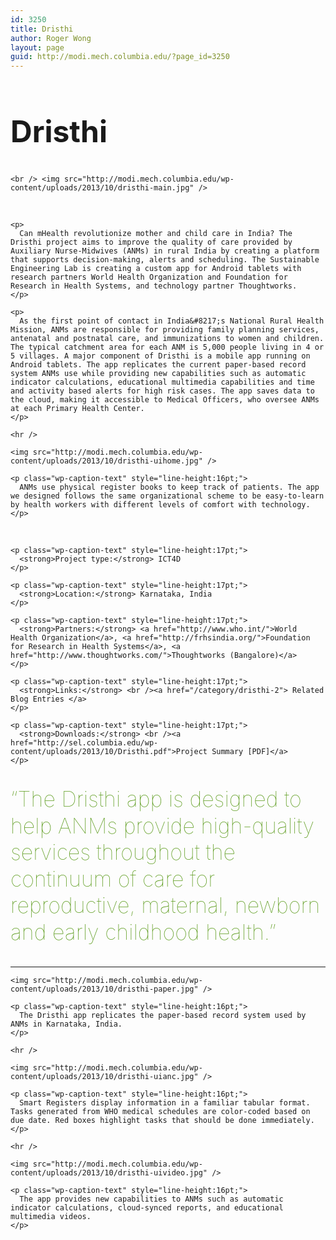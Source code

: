 ```yaml
---
id: 3250
title: Dristhi
author: Roger Wong
layout: page
guid: http://modi.mech.columbia.edu/?page_id=3250
---
```

<div class="row-fluid">
  <div class="span12">
    <h2 style="font-size:48px !important;">
      Dristhi
    </h2>
    
    <br /> <img src="http://modi.mech.columbia.edu/wp-content/uploads/2013/10/dristhi-main.jpg" />
  </div>
</div>

<div class="row-fluid">
  <div class="span9">
    <br /> 
    
    <p>
      Can mHealth revolutionize mother and child care in India? The Dristhi project aims to improve the quality of care provided by Auxiliary Nurse-Midwives (ANMs) in rural India by creating a platform that supports decision-making, alerts and scheduling. The Sustainable Engineering Lab is creating a custom app for Android tablets with research partners World Health Organization and Foundation for Research in Health Systems, and technology partner Thoughtworks.
    </p>
    
    <p>
      As the first point of contact in India&#8217;s National Rural Health Mission, ANMs are responsible for providing family planning services, antenatal and postnatal care, and immunizations to women and children. The typical catchment area for each ANM is 5,000 people living in 4 or 5 villages. A major component of Dristhi is a mobile app running on Android tablets. The app replicates the current paper-based record system ANMs use while providing new capabilities such as automatic indicator calculations, educational multimedia capabilities and time and activity based alerts for high risk cases. The app saves data to the cloud, making it accessible to Medical Officers, who oversee ANMs at each Primary Health Center.
    </p>
    
    <hr />
    
    <img src="http://modi.mech.columbia.edu/wp-content/uploads/2013/10/dristhi-uihome.jpg" /> 
    
    <p class="wp-caption-text" style="line-height:16pt;">
      ANMs use physical register books to keep track of patients. The app we designed follows the same organizational scheme to be easy-to-learn by health workers with different levels of comfort with technology.
    </p>
  </div>
  
  <div class="span3">
    <br /> 
    
    <p class="wp-caption-text" style="line-height:17pt;">
      <strong>Project type:</strong> ICT4D
    </p>
    
    <p class="wp-caption-text" style="line-height:17pt;">
      <strong>Location:</strong> Karnataka, India
    </p>
    
    <p class="wp-caption-text" style="line-height:17pt;">
      <strong>Partners:</strong> <a href="http://www.who.int/">World Health Organization</a>, <a href="http://frhsindia.org/">Foundation for Research in Health Systems</a>, <a href="http://www.thoughtworks.com/">Thoughtworks (Bangalore)</a>
    </p>
    
    <p class="wp-caption-text" style="line-height:17pt;">
      <strong>Links:</strong> <br /><a href="/category/dristhi-2"> Related Blog Entries </a>
    </p>
    
    <p class="wp-caption-text" style="line-height:17pt;">
      <strong>Downloads:</strong> <br /><a href="http://sel.columbia.edu/wp-content/uploads/2013/10/Dristhi.pdf">Project Summary [PDF]</a>
    </p>
  </div>
</div>

<div class="row-fluid">
  <div class="span12">
    <p style="font-size: 34px; text-decoration:italic; font-weight:100; color: #589917; line-height: 125%;">
      &#8220;The Dristhi app is designed to help ANMs provide high-quality services throughout the continuum of care for reproductive, maternal, newborn and early childhood health.&#8221;
    </p>
  </div>
</div>

<div class="row-fluid">
  <div class="span9">
    <hr />
    
    <img src="http://modi.mech.columbia.edu/wp-content/uploads/2013/10/dristhi-paper.jpg" /> 
    
    <p class="wp-caption-text" style="line-height:16pt;">
      The Dristhi app replicates the paper-based record system used by ANMs in Karnataka, India.
    </p>
    
    <hr />
    
    <img src="http://modi.mech.columbia.edu/wp-content/uploads/2013/10/dristhi-uianc.jpg" /> 
    
    <p class="wp-caption-text" style="line-height:16pt;">
      Smart Registers display information in a familiar tabular format. Tasks generated from WHO medical schedules are color-coded based on due date. Red boxes highlight tasks that should be done immediately.
    </p>
    
    <hr />
    
    <img src="http://modi.mech.columbia.edu/wp-content/uploads/2013/10/dristhi-uivideo.jpg" /> 
    
    <p class="wp-caption-text" style="line-height:16pt;">
      The app provides new capabilities to ANMs such as automatic indicator calculations, cloud-synced reports, and educational multimedia videos.
    </p>
  </div>
</div>